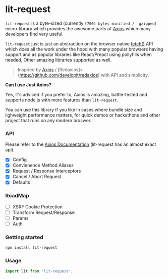 # lit-request

``lit-request`` is a byte-sized (currently ``(700) bytes minified /  gzipped``) micro-library which provides the awesome parts of [Axios](https://github.com/axios/axios) which many developers find very useful.  


``lit-request`` just is just an abstraction on the browser native [fetch()](https://developer.mozilla.org/en-US/docs/Web/API/Fetch_API) API which does all the work under the hood with many popular browsers having support and as popular libraries like React/Preact using pollyfills when needed, Other amazing libraries supported as well.  


>Inspired by [Axios](https://github.com/axios/axios) / [Redaxios]>(https://github.com/developit/redaxios) with API and simplicity.  



**Can I use Just Axios?**  


Yes, it's adviced if you prefer to, Axios is amazing, battle-tested and supports node js with more features than ``lit-request``.  

You can use this library if you like in cases where bundle size and lighweight performance matters, for quick demos or hackathons and other project that runs on any modern broswer.


### API

Please refer to the  [Axios Documentation](https://github.com/axios/axios#axios-api) (lit-request has an almost exact api).

- [x] Config
- [x] Convienence Method Aliases
- [x] Request / Response Interceptors
- [x] Cancel / Abort Request
- [x] Defaults

### RoadMap

- [ ] XSRF Cookie Protection
- [ ] Transform Request/Response
- [ ] Params
- [ ] Auth

### Getting started

```sh
npm install lit-request
```


### Usage

```javascript
import lit from 'lit-request';
```